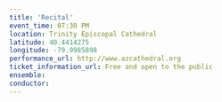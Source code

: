 ```yaml
---
title: 'Recital'
event_time: 07:30 PM
location: Trinity Episcopal Cathedral
latitude: 40.4414275
longitude: -79.9985898
performance_url: http://www.azcathedral.org
ticket_information_url: Free and open to the public
ensemble: 
conductor: 
---
```

